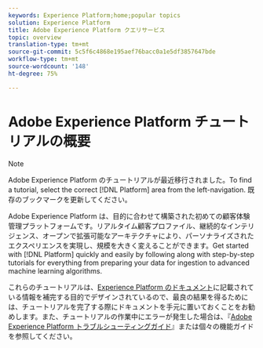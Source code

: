 ```yaml
---
keywords: Experience Platform;home;popular topics
solution: Experience Platform
title: Adobe Experience Platform クエリサービス
topic: overview
translation-type: tm+mt
source-git-commit: 5c5f6c4868e195aef76bacc0a1e5df3857647bde
workflow-type: tm+mt
source-wordcount: '148'
ht-degree: 75%

---
```



# Adobe Experience Platform チュートリアルの概要

>[!NOTE]
>Adobe Experience Platform のチュートリアルが最近移行されました。To find a tutorial, select the correct [!DNL Platform] area from the left-navigation. 既存のブックマークを更新してください。

Adobe Experience Platform は、目的に合わせて構築された初めての顧客体験管理プラットフォームです。リアルタイム顧客プロファイル、継続的なインテリジェンス、オープンで拡張可能なアーキテクチャにより、パーソナライズされたエクスペリエンスを実現し、規模を大きく変えることができます。Get started with [!DNL Platform] quickly and easily by following along with step-by-step tutorials for everything from preparing your data for ingestion to advanced machine learning algorithms.

これらのチュートリアルは、[Experience Platform のドキュメント](../landing/documentation/overview.md)に記載されている情報を補完する目的でデザインされているので、最良の結果を得るためには、チュートリアルを完了する際にドキュメントを手元に置いておくことをお勧めします。また、チュートリアルの作業中にエラーが発生した場合は、『[Adobe Experience Platform トラブルシューティングガイド](../landing/troubleshooting.md)』または個々の機能ガイドを参照してください。